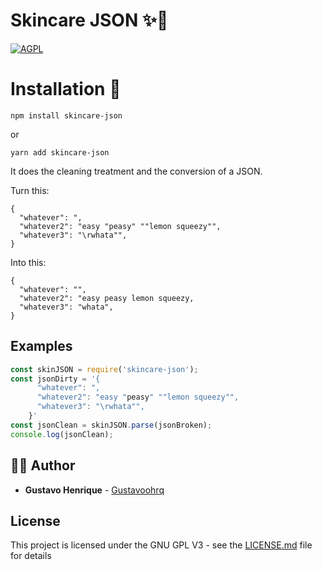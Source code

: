 # Skincare JSON ✨🧽

[ ![AGPL](http://www.gnu.org/graphics/agplv3-155x51.png) ](http://www.gnu.org/licenses/agpl-3.0.en.html)

# Installation 📜

```
npm install skincare-json
```
or

```
yarn add skincare-json
```


It does the cleaning treatment and the conversion of a JSON.


Turn this:

    { 
      "whatever": ",
      "whatever2": "easy "peasy" ""lemon squeezy"",
      "whatever3": "\rwhata"",
    }

Into this:

    { 
      "whatever": "",
      "whatever2": "easy peasy lemon squeezy,
      "whatever3": "whata",
    }


## Examples

```javascript
const skinJSON = require('skincare-json');
const jsonDirty = '{
      "whatever": ",
      "whatever2": "easy "peasy" ""lemon squeezy"",
      "whatever3": "\rwhata"",
    }'
const jsonClean = skinJSON.parse(jsonBroken);
console.log(jsonClean);

```


## 🙋‍♂️ Author

* **Gustavo Henrique** - [Gustavoohrq](https://github.com/Gustavoohrq)

## License

This project is licensed under the GNU GPL V3 - see the [LICENSE.md](LICENSE.md) file for details
